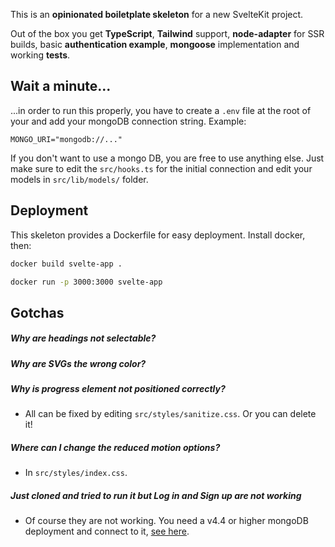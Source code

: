 This is an **opinionated boiletplate skeleton** for a new SvelteKit project.

Out of the box you get **TypeScript**, **Tailwind** support, **node-adapter** for SSR builds, basic **authentication example**, **mongoose** implementation and working **tests**.

## Wait a minute...

...in order to run this properly, you have to create a `.env` file at the root of your and add your mongoDB connection string. Example:

```
MONGO_URI="mongodb://..."
```

If you don't want to use a mongo DB, you are free to use anything else. Just make sure to edit the `src/hooks.ts` for the initial connection and edit your models in `src/lib/models/` folder.

## Deployment

This skeleton provides a Dockerfile for easy deployment. Install docker, then:

```bash
docker build svelte-app .
```

```bash
docker run -p 3000:3000 svelte-app
```

## Gotchas

##### Why are headings not selectable?

##### Why are SVGs the wrong color?

##### Why is progress element not positioned correctly?

- All can be fixed by editing `src/styles/sanitize.css`. Or you can delete it!

##### Where can I change the reduced motion options?

- In `src/styles/index.css`.

##### Just cloned and tried to run it but Log in and Sign up are not working

- Of course they are not working. You need a v4.4 or higher mongoDB deployment and connect to it, [see here](https://github.com/StrawHatHacker/SvelteKit-Skeleton#wait-a-minute).
